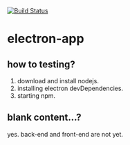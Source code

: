 [![Build Status](https://travis-ci.org/CODE-A-DESIGN/electron-app.svg?branch=master)](https://travis-ci.org/CODE-A-DESIGN/electron-app)

# electron-app

## how to testing?
1. download and install nodejs.
2. installing electron devDependencies.
3. starting npm.

## blank content...?
yes. back-end and front-end are not yet.
